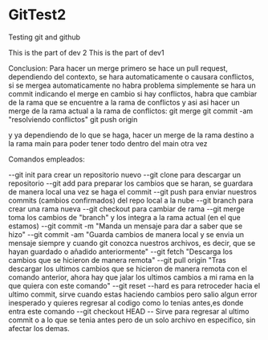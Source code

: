 # GitTest2
Testing git and github

This is the part of dev 2
This is the part of dev1


Conclusion:
Para hacer un merge primero se hace un pull request, dependiendo del contexto, se hara automaticamente o causara conflictos, si se mergea automaticamente no habra problema
simplemente se hara un commit indicando el merge
en cambio si hay conflictos, habra que cambiar de la rama que se encuentre a la rama de conflictos
y asi asi hacer un merge de la rama actual a la rama de conflictos:
git merge <rama actual> <rama destino>
git commit -am "resolviendo conflictos"
git push origin <rama destino>

y ya dependiendo de lo que se haga, hacer un merge de la rama destino a la rama main para poder tener
todo dentro del main otra vez

Comandos empleados:

--git init para crear un repositorio nuevo
--git clone para descargar un repositorio
--git add para preparar los cambios que se haran, se guardara de manera local una vez se haga el commit
--git push para enviar nuestros commits (cambios confirmados) del repo local a la nube
--git branch <name> para crear una rama nueva
--git checkout <branchName> para cambiar de rama
--git merge <branch> toma los cambios de "branch" y los integra a la rama actual (en el que estamos)
--git commit -m "Manda un mensaje para dar a saber que se hizo"
--git commit -am "Guarda cambios de manera local y se envia un mensaje siempre y cuando git conozca nuestros archivos, es decir, que se hayan guardado o añadido anteriormente"
--git fetch "Descarga los cambios que se hicieron de manera remota"
--git pull origin <branch> "Tras descargar los ultimos cambios que se hicieron de manera remota con el comando anterior, ahora hay que jalar los ultimos cambios a mi rama en la que quiera con este comando"
--git reset --hard es para retroceder hacia el ultimo commit, sirve cuando estas haciendo cambios pero salio algun error inesperado y quieres regresar al codigo como lo tenias antes,es donde entra este comando
--git checkout HEAD -- <file> Sirve para regresar al ultimo commit o a lo que se tenia antes pero de un solo archivo en especifico, sin afectar los demas.